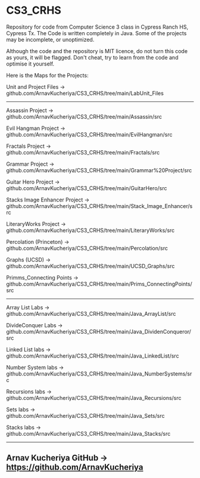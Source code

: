 # CS3_CRHS
Repository for code from Computer Science 3 class in Cypress Ranch HS, Cypress Tx.
The Code is written completely in Java. 
Some of the projects may be incomplete, or unoptimized.

Although the code and the repository is MIT licence, do not turn this code as yours, it will be flagged. Don't cheat, try to learn from the code and optimise it yourself.

Here is the Maps for the Projects:

Unit and Project Files -> github.com/ArnavKucheriya/CS3_CRHS/tree/main/LabUnit_Files

--------------------------------------------------------------------------------------------------------------------------------------------------------------------

Assassin Project -> github.com/ArnavKucheriya/CS3_CRHS/tree/main/Assassin/src 

Evil Hangman Project -> github.com/ArnavKucheriya/CS3_CRHS/tree/main/EvilHangman/src 

Fractals Project -> github.com/ArnavKucheriya/CS3_CRHS/tree/main/Fractals/src 

Grammar Project -> github.com/ArnavKucheriya/CS3_CRHS/tree/main/Grammar%20Project/src 

Guitar Hero Project -> github.com/ArnavKucheriya/CS3_CRHS/tree/main/GuitarHero/src 

Stacks Image Enhancer Project -> github.com/ArnavKucheriya/CS3_CRHS/tree/main/Stack_Image_Enhancer/src 

LiteraryWorks Project -> github.com/ArnavKucheriya/CS3_CRHS/tree/main/LiteraryWorks/src 

Percolation (Princeton) -> github.com/ArnavKucheriya/CS3_CRHS/tree/main/Percolation/src

Graphs (UCSD) -> github.com/ArnavKucheriya/CS3_CRHS/tree/main/UCSD_Graphs/src

Primms_Connecting Points -> github.com/ArnavKucheriya/CS3_CRHS/tree/main/Prims_ConnectingPoints/src
 
--------------------------------------------------------------------------------------------------------------------------------------------------------------------
 
Array List Labs -> github.com/ArnavKucheriya/CS3_CRHS/tree/main/Java_ArrayList/src 

DivideConquer Labs -> github.com/ArnavKucheriya/CS3_CRHS/tree/main/Java_DividenConqueror/src 

Linked List labs -> github.com/ArnavKucheriya/CS3_CRHS/tree/main/Java_LinkedList/src 

Number System labs -> github.com/ArnavKucheriya/CS3_CRHS/tree/main/Java_NumberSystems/src 

Recursions labs -> github.com/ArnavKucheriya/CS3_CRHS/tree/main/Java_Recursions/src 

Sets labs -> github.com/ArnavKucheriya/CS3_CRHS/tree/main/Java_Sets/src 

Stacks labs -> github.com/ArnavKucheriya/CS3_CRHS/tree/main/Java_Stacks/src 

--------------------------------------------------------------------------------------------------------------------------------------------------------------------

Arnav Kucheriya GitHub -> https://github.com/ArnavKucheriya
--------------------------------------------------------------------------------------------------------------------------------------------------------------------
